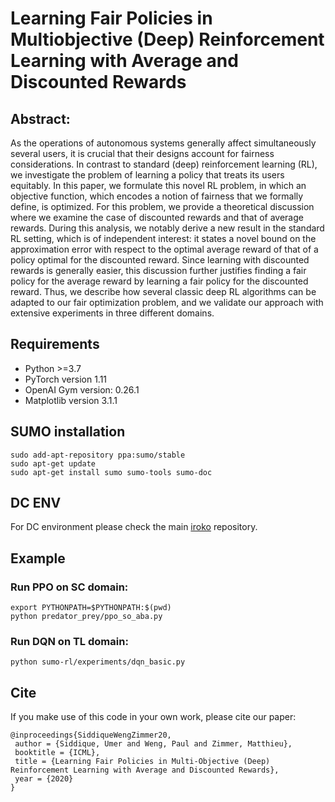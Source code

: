 
# Learning Fair Policies in Multiobjective (Deep) Reinforcement Learning with Average and Discounted Rewards

## Abstract:
As the operations of autonomous systems generally affect  simultaneously several users, it is crucial that their designs account for fairness considerations. In contrast to standard (deep) reinforcement learning (RL), we investigate the problem of learning a policy that treats its users equitably. In this paper, we formulate this novel RL problem, in which an objective function, which encodes a notion of fairness that we formally define, is optimized. For this problem, we provide a theoretical discussion where we examine the case of discounted rewards and that of average rewards. During this analysis, we notably derive a new result in the standard RL setting, which is of independent interest: it states a novel bound on the approximation error with respect to the optimal average reward of that of a policy optimal for the discounted reward.
Since learning with discounted rewards is generally easier, this discussion further justifies finding a fair policy for the average reward by learning a fair policy for the discounted reward. Thus, we describe how several classic deep RL algorithms can be adapted to our fair optimization problem, and we validate our approach with extensive experiments in three different domains.

## Requirements

-   Python >=3.7
-   PyTorch version 1.11
-   OpenAI Gym version: 0.26.1
-   Matplotlib version 3.1.1

## SUMO installation
```
sudo add-apt-repository ppa:sumo/stable
sudo apt-get update
sudo apt-get install sumo sumo-tools sumo-doc 

```

## DC ENV

For DC environment please check the main [iroko](https://github.com/dcgym/iroko) repository.
## Example
### Run PPO on SC domain:
```
export PYTHONPATH=$PYTHONPATH:$(pwd)
python predator_prey/ppo_so_aba.py
``` 


### Run DQN on TL domain:
```
python sumo-rl/experiments/dqn_basic.py 
``` 

## Cite

If you make use of this code in your own work, please cite our paper:

```
@inproceedings{SiddiqueWengZimmer20,
 author = {Siddique, Umer and Weng, Paul and Zimmer, Matthieu},
 booktitle = {ICML},
 title = {Learning Fair Policies in Multi-Objective (Deep) Reinforcement Learning with Average and Discounted Rewards},
 year = {2020}
}
``` 

